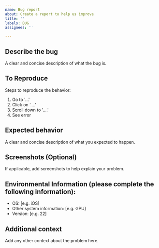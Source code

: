 ```yaml
---
name: Bug report
about: Create a report to help us improve
title: ''
labels: BUG
assignees: ''

---
```


## Describe the bug
A clear and concise description of what the bug is.

## To Reproduce
Steps to reproduce the behavior:
1. Go to '...'
2. Click on '....'
3. Scroll down to '....'
4. See error

## Expected behavior
A clear and concise description of what you expected to happen.

## Screenshots (Optional)
If applicable, add screenshots to help explain your problem.

## Environmental Information (please complete the following information):
 - OS: [e.g. iOS]
 - Other system information: [e.g. GPU]
 - Version: [e.g. 22]

## Additional context
Add any other context about the problem here.
